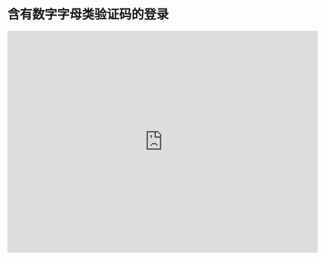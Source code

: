 # 含有数字字母类验证码的登录

<iframe src="https://www.bilibili.com/video/BV1h5411J7p8/" scrolling="no" border="0" frameborder="no" framespacing="0" allowfullscreen="true" width="700px" height="500px"> </iframe>